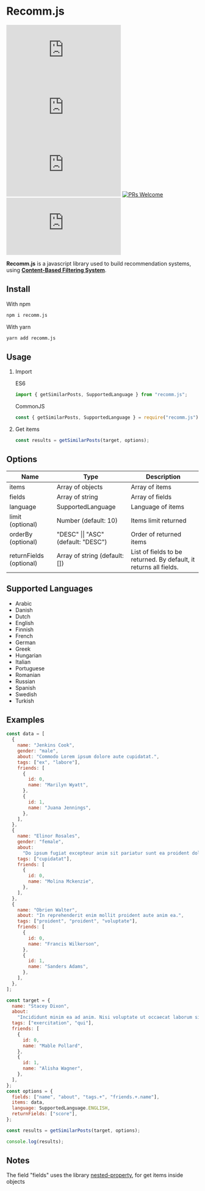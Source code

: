 # Recomm.js

!["GitHub Issues](https://img.shields.io/github/issues/josegustavoo/recomm.js)
!["GitHub Pull Requests](https://img.shields.io/github/issues-pr/josegustavoo/recomm.js)
![GitHub Last Commit](https://img.shields.io/github/last-commit/josegustavoo/recomm.js)
[![PRs Welcome](https://img.shields.io/badge/PRs-welcome-brightgreen.svg?style=flat-square)](CONTRIBUTING.md)
[![Visits Badge](https://badges.pufler.dev/visits/josegustavoo/recomm.js)](https://badges.pufler.dev)

**Recomm.js** is a javascript library used to build recommendation systems, using **[Content-Based Filtering System](https://developers.google.com/machine-learning/recommendation/content-based/basics)**.

## Install

With npm

```sh
npm i recomm.js
```

With yarn

```sh
yarn add recomm.js
```

## Usage

1. Import

   ES6

   ```js
   import { getSimilarPosts, SupportedLanguage } from "recomm.js";
   ```

   CommonJS

   ```js
   const { getSimilarPosts, SupportedLanguage } = require("recomm.js");
   ```

2. Get items
   ```js
   const results = getSimilarPosts(target, options);
   ```

## Options

| **Name**                | **Type**                            | **Description**                                                   |
| ----------------------- | ----------------------------------- | ----------------------------------------------------------------- |
| items                   | Array of objects                    | Array of items                                                    |
| fields                  | Array of string                     | Array of fields                                                   |
| language                | SupportedLanguage                   | Language of items                                                 |
| limit (optional)        | Number (default: 10)                | Items limit returned                                              |
| orderBy (optional)      | "DESC" \|\| "ASC" (default: "DESC") | Order of returned items                                           |
| returnFields (optional) | Array of string (default: [])       | List of fields to be returned. By default, it returns all fields. |

## Supported Languages

- Arabic
- Danish
- Dutch
- English
- Finnish
- French
- German
- Greek
- Hungarian
- Italian
- Portuguese
- Romanian
- Russian
- Spanish
- Swedish
- Turkish

## Examples

```js
const data = [
  {
    name: "Jenkins Cook",
    gender: "male",
    about: "Commodo Lorem ipsum dolore aute cupidatat.",
    tags: ["ex", "labore"],
    friends: [
      {
        id: 0,
        name: "Marilyn Wyatt",
      },
      {
        id: 1,
        name: "Juana Jennings",
      },
    ],
  },
  {
    name: "Elinor Rosales",
    gender: "female",
    about:
      "Do ipsum fugiat excepteur anim sit pariatur sunt ea proident dolore id dolore consectetur. Fugiat amet tempor laborum esse sint tempor enim consectetur laborum fugiat pariatur commodo culpa sunt.",
    tags: ["cupidatat"],
    friends: [
      {
        id: 0,
        name: "Molina Mckenzie",
      },
    ],
  },
  {
    name: "Obrien Walter",
    about: "In reprehenderit enim mollit proident aute anim ea.",
    tags: ["proident", "proident", "voluptate"],
    friends: [
      {
        id: 0,
        name: "Francis Wilkerson",
      },
      {
        id: 1,
        name: "Sanders Adams",
      },
    ],
  },
];

const target = {
  name: "Stacey Dixon",
  about:
    "Incididunt minim ea ad anim. Nisi voluptate ut occaecat laborum sint ullamco mollit aliquip ea exercitation.",
  tags: ["exercitation", "qui"],
  friends: [
    {
      id: 0,
      name: "Mable Pollard",
    },
    {
      id: 1,
      name: "Alisha Wagner",
    },
  ],
};
const options = {
  fields: ["name", "about", "tags.+", "friends.+.name"],
  items: data,
  language: SupportedLanguage.ENGLISH,
  returnFields: ["score"],
};

const results = getSimilarPosts(target, options);

console.log(results);
```

## Notes

The field "fields" uses the library [nested-property](https://www.npmjs.com/package/nested-property), for get items inside objects
